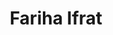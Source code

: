 ---
order: 40

title: "Fariha Ifrat"

draft: false

bg_image: "images/backgrounds/page-title.jpg"

image: "images/executives/fariha-ifrat.jpg"

designation: "Executive"

contact:
  # contact item loop
  - name : "ifratfariha513@gmail.com"
    icon : "ti-email" # icon pack : https://themify.me/themify-icons
    link : "mailto:ifratfariha513@gmail.com"

  # contact item loop
  - name : "Fariha Ifrat"
    icon : "ti-facebook" # icon pack : https://themify.me/themify-icons
    link : "#"

  # contact item loop
  - name : "IEEE ID: "
    icon : "ti-world" # icon pack : https://themify.me/themify-icons
    link : "#"

# type
type: "executives"
---
